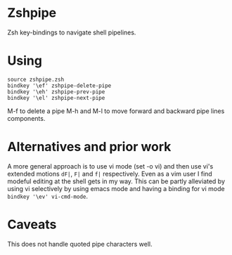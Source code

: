# Zshpipe

Zsh key-bindings to navigate shell pipelines.

# Using

```
source zshpipe.zsh
bindkey '\ef' zshpipe-delete-pipe
bindkey '\eh' zshpipe-prev-pipe
bindkey '\el' zshpipe-next-pipe

```

M-f to delete a pipe
M-h and M-l to move forward and backward pipe lines components.

# Alternatives and prior work

A more general approach is to use vi mode (set -o vi) and then use vi's extended motions `dF|`, `F|` and `f|` respectively.
Even as a vim user I find modeful editing at the shell gets in my way. This can be partly alleviated by using  vi selectively by using emacs mode and having a binding for vi mode `bindkey '\ev' vi-cmd-mode`.

# Caveats

This does not handle quoted pipe characters well.

